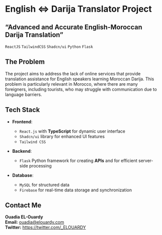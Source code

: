 # English ⇔ Darija Translator Project

## “Advanced and Accurate English-Moroccan Darija Translation”

`ReactJS`
`TailwindCSS`
`Shadcn/ui`
`Python`
`Flask`

## The Problem

The project aims to address the lack of online services that provide translation assistance for English speakers learning Moroccan Darija. This problem is particularly relevant in Morocco, where there are many foreigners, including tourists, who may struggle with communication due to language barriers.

## Tech Stack

- **Frontend**:

  - `React.js` with **TypeScript** for dynamic user interface
  - `Shadcn/ui` library for enhanced UI features
  - `Tailwind CSS`

- **Backend**:

  - `Flask` Python framework for creating **APIs** and for efficient server-side processing

- **Database**:
  - `MySQL` for structured data
  - `Firebase` for real-time data storage and synchronization

## Contact Me

**Ouadia EL-Ouardy** \
**Email:** ouadia@elouardy.com \
**Twitter:** https://twitter.com/_ELOUARDY
